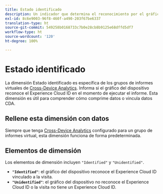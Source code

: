 ```yaml
---
title: Estado identificado
description: Un indicador que determina el reconocimiento por el gráfico del dispositivo.
exl-id: 8c6e9003-96f8-460f-a490-203f67be6337
translation-type: ht
source-git-commit: 549258b0168733c7b0e28cb8b9125e68dffd5df7
workflow-type: ht
source-wordcount: '120'
ht-degree: 100%

---
```


# Estado identificado

La dimensión Estado identificado es específica de los grupos de informes virtuales de [Cross-Device Analytics](../cda/overview.md). Informa si el gráfico del dispositivo reconoce el Experience Cloud ID en el momento de ejecutar el informe. Esta dimensión es útil para comprender cómo comprime datos o vincula datos CDA.

## Rellene esta dimensión con datos

Siempre que tenga [Cross-Device Analytics](../cda/overview.md) configurado para un grupo de informes virtual, esta dimensión funciona de forma predeterminada.

## Elementos de dimensión

Los elementos de dimensión incluyen `"Identified"` y `"Unidentified"`.

* **`"Identified"`**: el gráfico del dispositivo reconoce el Experience Cloud ID vinculado a la visita.
* **`"Unidentified"`**: el gráfico del dispositivo no reconoce el Experience Cloud ID o la visita no tiene un Experience Cloud ID.
